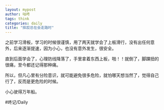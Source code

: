 ```yaml
---
layout: mypost
author: 咕咚
tags: think
categories: daily
title: "摔跤总在会走路时"
---
```


之前学习滑板，学习的时候很谨慎，用了两天就学会了上板滑行，没有出任何意外，后来逐渐提速，因为小心，也没有意外发生，很安全。

直到后面学会了，心理防线降落了，手里拿着东西上板，啪！！就倒了，脚踝扭的很痛，至今都还记得那种痛。

所以，但凡心里有分险意识，就可能避免很多危险，就怕哪天想当然了，觉得自己行了，反而是更危险的时候。

小心驶得万年船。

#咚记/Daily 
